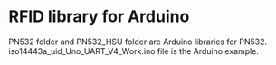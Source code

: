 # RFID library for Arduino
PN532 folder and PN532_HSU folder are Arduino libraries for PN532.
iso14443a_uid_Uno_UART_V4_Work.ino file is the Arduino example.
